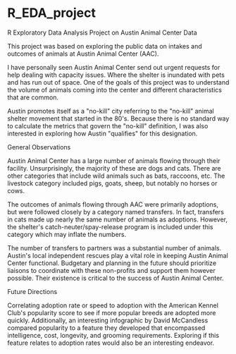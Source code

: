# R_EDA_project
R Exploratory Data Analysis Project on Austin Animal Center Data

This project was based on exploring the public data on intakes and outcomes of animals at Austin Animal Center (AAC).

I have personally seen Austin Animal Center send out urgent requests for help dealing with capacity issues. Where the shelter is inundated with pets and has run out of space. One of the goals of this project was to understand the volume of animals coming into the center and different characteristics that are common.

Austin promotes itself as a "no-kill" city referring to the "no-kill" animal shelter movement that started in the 80's. Because there is no standard way to calculate the metrics that govern the "no-kill" definition, I was also interested in exploring how Austin "qualifies" for this designation.

General Observations

Austin Animal Center has a large number of animals flowing through their facility. Unsurprisingly, the majority of these are dogs and cats. There are other categories that include wild animals such as bats, raccoons, etc. The livestock category included pigs, goats, sheep, but notably no horses or cows.

The outcomes of animals flowing through AAC were primarily adoptions, but were followed closely by a category named transfers. In fact, transfers in cats made up nearly the same number of animals as adoptions. However, the shelter's catch-neuter/spay-release program is included under this category which may inflate the numbers.

The number of transfers to partners was a substantial number of animals. Austin's local independent rescues play a vital role in keeping Austin Animal Center functional. Budgetary and planning in the future should prioritize liaisons to coordinate with these non-profits and support them however possible. Their existence is critical to the success of Austin Animal Center.

Future Directions

Correlating adoption rate or speed to adoption with the American Kennel Club's popularity score to see if more popular breeds are adopted more quickly. Additionally, an interesting infographic by David McCandless compared popularity to a feature they developed that encompassed intelligence, cost, longevity, and grooming requirements. Exploring if this feature relates to adoption rates would also be an interesting endeavor.
